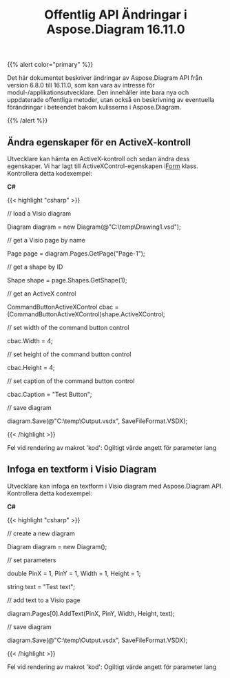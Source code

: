 ﻿---
title: Offentlig API Ändringar i Aspose.Diagram 16.11.0
type: docs
weight: 20
url: /sv/net/public-api-changes-in-aspose-diagram-16-11-0/
---
{{% alert color="primary" %}} 

Det här dokumentet beskriver ändringar av Aspose.Diagram API från version 6.8.0 till 16.11.0, som kan vara av intresse för modul-/applikationsutvecklare. Den innehåller inte bara nya och uppdaterade offentliga metoder, utan också en beskrivning av eventuella förändringar i beteendet bakom kulisserna i Aspose.Diagram.

{{% /alert %}} 
## **Ändra egenskaper för en ActiveX-kontroll**
 Utvecklare kan hämta en ActiveX-kontroll och sedan ändra dess egenskaper. Vi har lagt till ActiveXControl-egenskapen i[Form](http://www.aspose.com/api/net/diagram/aspose.diagram/shape) klass. Kontrollera detta kodexempel:

**C#**

{{< highlight "csharp" >}}

 // load a Visio diagram

Diagram diagram = new Diagram(@"C:\temp\Drawing1.vsd");

// get a Visio page by name

Page page = diagram.Pages.GetPage("Page-1");

// get a shape by ID

Shape shape = page.Shapes.GetShape(1);

// get an ActiveX control

CommandButtonActiveXControl cbac = (CommandButtonActiveXControl)shape.ActiveXControl;

// set width of the command button control

cbac.Width = 4;

// set height of the command button control

cbac.Height = 4;

// set caption of the command button control

cbac.Caption = "Test Button";

// save diagram

diagram.Save(@"C:\temp\Output.vsdx", SaveFileFormat.VSDX);

{{< /highlight >}}

Fel vid rendering av makrot 'kod': Ogiltigt värde angett för parameter lang
## **Infoga en textform i Visio Diagram**
Utvecklare kan infoga en textform i Visio diagram med Aspose.Diagram API. Kontrollera detta kodexempel:

**C#**

{{< highlight "csharp" >}}

 // create a new diagram

Diagram diagram = new Diagram();

// set parameters

double PinX = 1, PinY = 1, Width = 1, Height = 1;

string text = "Test text";

// add text to a Visio page

diagram.Pages[0].AddText(PinX, PinY, Width, Height, text);

// save diagram 

diagram.Save(@"C:\temp\Output.vsdx", SaveFileFormat.VSDX);

{{< /highlight >}}

Fel vid rendering av makrot 'kod': Ogiltigt värde angett för parameter lang
